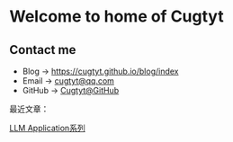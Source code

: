 # Welcome to home of Cugtyt

## Contact me

* Blog -> <https://cugtyt.github.io/blog/index>
* Email -> <cugtyt@qq.com>
* GitHub -> [Cugtyt@GitHub](https://github.com/Cugtyt)


最近文章：

[LLM Application系列](https://cugtyt.github.io/blog/llm-application/index)
